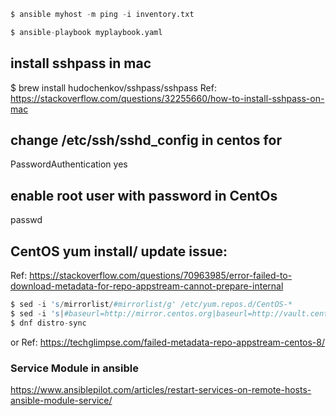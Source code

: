 
```s
$ ansible myhost -m ping -i inventory.txt
```
```s
$ ansible-playbook myplaybook.yaml
```

## install sshpass in mac
$ brew install hudochenkov/sshpass/sshpass
Ref: https://stackoverflow.com/questions/32255660/how-to-install-sshpass-on-mac

## change /etc/ssh/sshd_config in centos for 
PasswordAuthentication yes

## enable root user with password in CentOs
passwd

## CentOS yum install/ update issue: 
Ref: https://stackoverflow.com/questions/70963985/error-failed-to-download-metadata-for-repo-appstream-cannot-prepare-internal 
```s
$ sed -i 's/mirrorlist/#mirrorlist/g' /etc/yum.repos.d/CentOS-*
$ sed -i 's|#baseurl=http://mirror.centos.org|baseurl=http://vault.centos.org|g' /etc/yum.repos.d/CentOS-*
$ dnf distro-sync
```
or Ref: https://techglimpse.com/failed-metadata-repo-appstream-centos-8/


### Service Module in ansible
https://www.ansiblepilot.com/articles/restart-services-on-remote-hosts-ansible-module-service/

